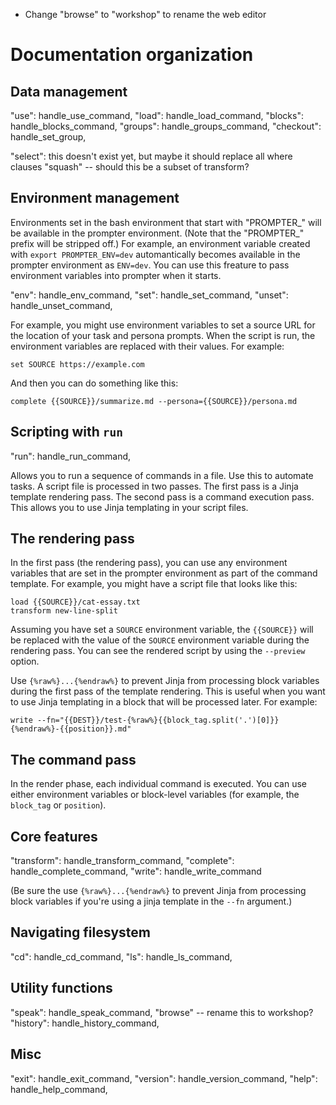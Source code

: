 - Change "browse" to "workshop" to rename the web editor

# Documentation organization

## Data management

"use": handle_use_command,
"load": handle_load_command,
"blocks": handle_blocks_command,
"groups": handle_groups_command,
"checkout": handle_set_group,

"select": this doesn't exist yet, but maybe it should replace all where clauses
"squash" -- should this be a subset of transform?

## Environment management

Environments set in the bash environment that start with "PROMPTER\_" will be available in the prompter environment. (Note that the "PROMPTER\_" prefix will be stripped off.) For example, an environment variable created with `export PROMPTER_ENV=dev` automantically becomes available in the prompter environment as `ENV=dev`. You can use this freature to pass environment variables into prompter when it starts.

"env": handle_env_command,
"set": handle_set_command,
"unset": handle_unset_command,

For example, you might use environment variables to set a source URL for the location of your task and persona prompts. When the script is run, the environment variables are replaced with their values. For example:

```
set SOURCE https://example.com
```

And then you can do something like this:

```
complete {{SOURCE}}/summarize.md --persona={{SOURCE}}/persona.md
```

## Scripting with `run`

"run": handle_run_command,

Allows you to run a sequence of commands in a file. Use this to automate tasks. A script file is processed in two passes. The first pass is a Jinja template rendering pass. The second pass is a command execution pass. This allows you to use Jinja templating in your script files.

## The rendering pass

In the first pass (the rendering pass), you can use any environment variables that are set in the prompter environment as part of the command template. For example, you might have a script file that looks like this:

```
load {{SOURCE}}/cat-essay.txt
transform new-line-split
```

Assuming you have set a `SOURCE` environment variable, the `{{SOURCE}}` will be replaced with the value of the `SOURCE` environment variable during the rendering pass. You can see the rendered script by using the `--preview` option.

Use `{%raw%}...{%endraw%}` to prevent Jinja from processing block variables during the first pass of the template rendering. This is useful when you want to use Jinja templating in a block that will be processed later. For example:

```
write --fn="{{DEST}}/test-{%raw%}{{block_tag.split('.')[0]}}{%endraw%}-{{position}}.md"
```

## The command pass

In the render phase, each individual command is executed. You can use either environment variables or block-level variables (for example, the `block_tag` or `position`).

## Core features

"transform": handle_transform_command,
"complete": handle_complete_command,
"write": handle_write_command

(Be sure the use `{%raw%}...{%endraw%}` to prevent Jinja from processing block variables if you're using a jinja template in the `--fn` argument.)

## Navigating filesystem

"cd": handle_cd_command,
"ls": handle_ls_command,

## Utility functions

"speak": handle_speak_command,
"browse" -- rename this to workshop?
"history": handle_history_command,

## Misc

"exit": handle_exit_command,
"version": handle_version_command,
"help": handle_help_command,
